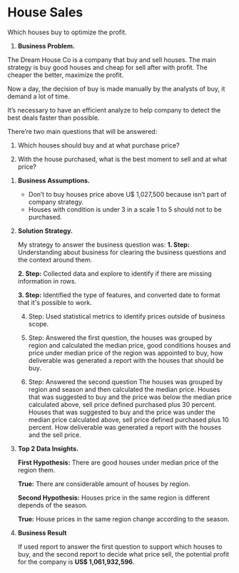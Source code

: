 # House Sales

Which houses buy to optimize the profit.

1. **Business Problem.**

The Dream House Co is a company that buy and sell houses. The main strategy is buy good houses and cheap for sell after with profit. The cheaper the better, maximize the profit.

Now a day, the decision of buy is made manually by the analysts of buy, it demand a lot of time.

It’s necessary to have an efficient analyze to help company to detect the best deals faster than possible.

There’re two main questions that will be answered:

1) Which houses should buy and at what purchase price?

2) With the house purchased, what is the best moment to sell and at what price?

1. **Business Assumptions.**
    - Don’t to buy houses price above U$ 1,027,500 because isn’t part of company strategy.
    - Houses with condition is under 3 in a scale 1 to 5 should not to be purchased.
    
2. **Solution Strategy.**
    
    My strategy to answer the business question was:
    **1. Step:** Understanding about business for clearing the business questions and the context around them.
    
    **2. Step:** Collected data and explore to identify if there are missing information in rows.
    
    **3. Step:** Identified the type of features, and converted date to format that it's possible to work.
    
    4. Step: Used statistical metrics to identify prices outside of business scope.
    
    5. Step: Answered the first question, the houses was grouped by region and calculated the median price, good conditions houses and price under median price of the region was appointed to buy, how deliverable was generated a report with the houses that should be buy.
    
    6. Step: Answered the second question
    The houses was grouped by region and season and then calculated the median price.
    Houses that was suggested to buy and the price was below the median price calculated above, sell price defined purchased plus 30 percent.
    Houses that was suggested to buy and the price was under the median price calculated above, sell price defined purchased plus 10 percent.
    How deliverable was generated a report with the houses and the sell price.
    
3. **Top 2 Data Insights.**
    
    **First Hypothesis:** There are good houses under median price of the region them.
    
    **True:** There are considerable amount of houses by region.
    
    **Second Hypothesis:** Houses price in the same region is different depends of the season.
    
    **True:** House prices in the same region change according to the season.
    
4. **Business Result**
    
    If used report to answer the first question to support which houses to buy, and the second report to decide what price sell, the potential profit for the company is **US$ 1,061,932,596**.